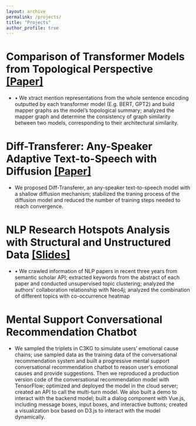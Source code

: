 ```yaml
---
layout: archive
permalink: /projects/
title: "Projects"
author_profile: true
---
```



Comparison of Transformer Models from Topological Perspective [\[Paper\]](https://david-li0406.github.io/files/dsc_214_report.pdf)
======
* •	We xtract mention representations from the whole sentence encoding outputted by each transformer model (E.g. BERT, GPT2) and build mapper graphs as the model’s topological summary; analyzed the mapper graph and determine the consistency of graph similarity between two models, corresponding to their architectural similarity.

Diff-Transferer: Any-Speaker Adaptive Text-to-Speech with Diffusion [\[Paper\]](https://david-li0406.github.io/files/dsc291_final_project.pdf)
======
* We proposed Diff-Transferer, an any-speaker text-to-speech model with a shallow diffusion mechanism; stabilized the traning process of the diffusion model and reduced the number of training steps needed to reach convergence.

NLP Research Hotspots Analysis with Structural and Unstructured Data [\[Slides\]](https://david-li0406.github.io/files/DSC202_Final_PPT_1208_.pdf)
======
* •	We crawled information of NLP papers in recent three years from semantic scholar API; extracted keywords from the abstract of each paper and conducted unsupervised topic clustering; analyzed the authors’ collaboration relationship with Neo4j; analyzed the combination of different topics with co-occurrence heatmap

Mental Support Conversational Recommendation Chatbot
======
* We sampled the triplets in C3KG to simulate users’ emotional cause chains; use sampled data as the training data of the conversational recommendation system and built a progressive mental support conversational recommendation chatbot to reason user’s emotional causes and provide suggestions. Then we reproduced a production version code of the conversational recommendation model with TensorFlow; optimized and deployed the model in the cloud server; created an API to call the multi-turn model. We also built a demo to interact with the backend model; built a dialog component with Vue.js, including message boxes, input boxes, and interactive buttons; created a visualization box based on D3.js to interact with the model dynamically.
